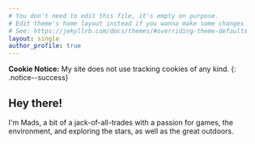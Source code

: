 ```yaml
---
# You don't need to edit this file, it's empty on purpose.
# Edit theme's home layout instead if you wanna make some changes
# See: https://jekyllrb.com/docs/themes/#overriding-theme-defaults
layout: single
author_profile: true
---
```

**Cookie Notice:** My site does not use tracking cookies of any kind. 
{: .notice--success}

## Hey there!

I'm Mads, a bit of a jack-of-all-trades with a passion for games, the environment, and exploring the stars, as well as the great outdoors.


<!-- more -->
